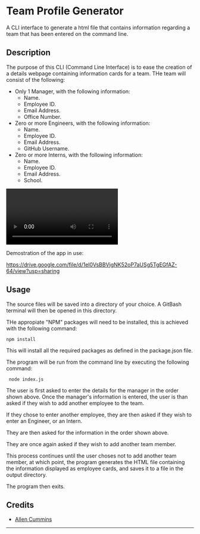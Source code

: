 # Team Profile Generator

A CLI interface to generate a html file that contains information regarding a team that has been entered on the command line.

## Description

The purpose of this CLI (Command Line Interface) is to ease the creation of a details webpage containing information cards for a team.
THe team will consist of the following:

* Only 1 Manager, with the following information:  
  * Name.
  * Employee ID.
  * Email Address.
  * Office Number.
* Zero or more Engineers, with the following information:
  * Name.
  * Employee ID.
  * Email Address.
  * GitHub Username.
* Zero or more Interns, with the following information:
  * Name.
  * Employee ID.
  * Email Address.
  * School.

<!-- Mixture Variants:

https://user-images.githubusercontent.com/6877923/115474571-03c75800-a23e-11eb-8096-8973aad5fa9f.mp4 -->

![Demostration of the app in use:](./assets/TeamProfile.mp4)

Demostration of the app in use:

https://drive.google.com/file/d/1el0VsBBVjgNK52oP7aUSg5TgEGfAZ-64/view?usp=sharing

## Usage

The source files will be saved into a directory of your choice.
A GitBash terminal will then be opened in this directory.

THe appropiate "NPM" packages will need to be installed, this is achieved with the following command:

```text
npm install
```

This will install all the required packages as defined in the package.json file.

The program will be run from the command line by executing the following command:

```text
 node index.js
```

The user is first asked to enter the details for the manager in the order shown above.
Once the manager's information is entered, the user is than asked if they wish to add another employee to the team.

If they chose to enter another employee, they are then asked if they wish to enter an Engineer, or an Intern.

They are then asked for the information in the order shown above.

They are once again asked if they wish to add another team member.

This process continues until the user choses not to add another team member, at which point, the program generates the HTML file containing the information displayed as employee cards, and saves it to a file in the output directory.

The program then exits.

## Credits

* [Allen Cummins](https://github.com/Allen-EC)  

---
